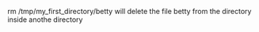 rm /tmp/my_first_directory/betty will delete the file betty from the directory inside anothe directory
